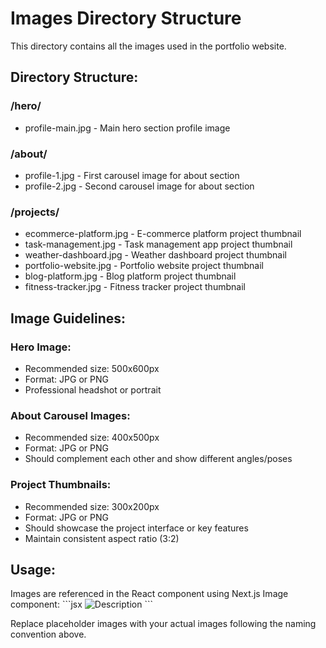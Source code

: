 # Images Directory Structure

This directory contains all the images used in the portfolio website.

## Directory Structure:

### /hero/
- profile-main.jpg - Main hero section profile image

### /about/
- profile-1.jpg - First carousel image for about section
- profile-2.jpg - Second carousel image for about section

### /projects/
- ecommerce-platform.jpg - E-commerce platform project thumbnail
- task-management.jpg - Task management app project thumbnail
- weather-dashboard.jpg - Weather dashboard project thumbnail
- portfolio-website.jpg - Portfolio website project thumbnail
- blog-platform.jpg - Blog platform project thumbnail
- fitness-tracker.jpg - Fitness tracker project thumbnail

## Image Guidelines:

### Hero Image:
- Recommended size: 500x600px
- Format: JPG or PNG
- Professional headshot or portrait

### About Carousel Images:
- Recommended size: 400x500px
- Format: JPG or PNG
- Should complement each other and show different angles/poses

### Project Thumbnails:
- Recommended size: 300x200px
- Format: JPG or PNG
- Should showcase the project interface or key features
- Maintain consistent aspect ratio (3:2)

## Usage:

Images are referenced in the React component using Next.js Image component:
\`\`\`jsx
<Image src="/images/hero/profile-main.jpg" alt="Description" width={500} height={600} />
\`\`\`

Replace placeholder images with your actual images following the naming convention above.
